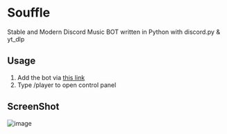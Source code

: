 # Souffle
Stable and Modern Discord Music BOT written in Python with discord.py & yt_dlp

## Usage
1. Add the bot via [this link](https://discord.com/api/oauth2/authorize?client_id=742952261176655882&permissions=8&scope=bot%20applications.commands)
2. Type /player to open control panel

## ScreenShot
![image](https://user-images.githubusercontent.com/43488869/204973055-bbac6d4b-66d9-4b3e-8180-27c889bdbd7e.jpeg)

